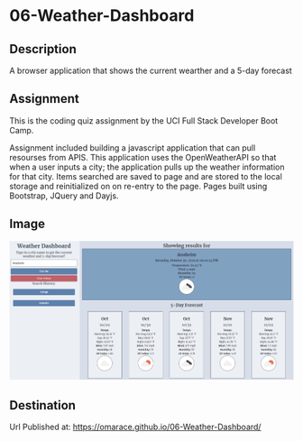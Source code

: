 # 06-Weather-Dashboard

## Description

A browser application that shows the current wearther and a 5-day forecast

## Assignment

This is the coding quiz assignment by the UCI Full Stack Developer Boot Camp.

Assignment included building a javascript application that can pull resourses from APIS. This application uses the OpenWeatherAPI so that when a user inputs a city; the application pulls up the weather information for that city. Items searched are saved to page and are stored to the local storage and reinitialized on on re-entry to the page. Pages built using Bootstrap, JQuery and Dayjs.

## Image

![image of Weather Dashboard ](assets/weather-dash.png)

## Destination

Url Published at: https://omarace.github.io/06-Weather-Dashboard/
